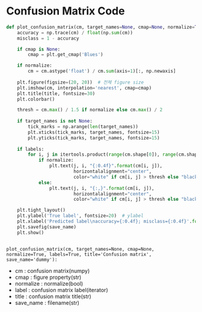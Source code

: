 # Confusion Matrix Code

```python
def plot_confusion_matrix(cm, target_names=None, cmap=None, normalize=True, labels=True, title='Confusion matrix', save_name='dummy'):
    accuracy = np.trace(cm) / float(np.sum(cm))
    misclass = 1 - accuracy

    if cmap is None:
        cmap = plt.get_cmap('Blues')

    if normalize:
        cm = cm.astype('float') / cm.sum(axis=1)[:, np.newaxis]
        
    plt.figure(figsize=(20, 20))  # 전체 figure size
    plt.imshow(cm, interpolation='nearest', cmap=cmap)
    plt.title(title, fontsize=30)
    plt.colorbar()

    thresh = cm.max() / 1.5 if normalize else cm.max() / 2
    
    if target_names is not None:
        tick_marks = np.arange(len(target_names))
        plt.xticks(tick_marks, target_names, fontsize=15)
        plt.yticks(tick_marks, target_names, fontsize=15)
    
    if labels:
        for i, j in itertools.product(range(cm.shape[0]), range(cm.shape[1])):
            if normalize:
                plt.text(j, i, "{:0.4f}".format(cm[i, j]),
                         horizontalalignment="center",
                         color="white" if cm[i, j] > thresh else "black", fontsize=20)  # confusion_matrix 글씨크기 변경
            else:
                plt.text(j, i, "{:,}".format(cm[i, j]),
                         horizontalalignment="center",
                         color="white" if cm[i, j] > thresh else "black", fontsize=20)  # confusion_matrix 글씨크기 변경

    plt.tight_layout()
    plt.ylabel('True label', fontsize=20)  # ylabel
    plt.xlabel('Predicted label\naccuracy={:0.4f}; misclass={:0.4f}'.format(accuracy, misclass), fontsize=20) #xlabel
    plt.savefig(save_name)
    plt.show()
    
```

`plot_confusion_matrix(cm, target_names=None, cmap=None, normalize=True, labels=True, title='Confusion matrix', save_name='dummy'):`

* cm : confusion matrix(numpy)
* cmap : figure property(str)
* normalize : normalize(bool)
* label : confusion matrix label(iterator)
* title : confusion matrix title(str)
* save_name : filename(str)